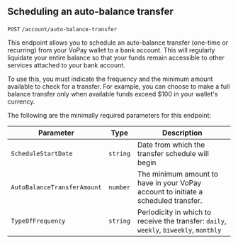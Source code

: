 ## Scheduling an auto-balance transfer

<!-- • /account/auto-balance-transfer -->
`POST` `/account/auto-balance-transfer`
<!-- • allows users to transfer entire balance from VoPay wallet to a bank account (i.e., it's basically a scheduled /eft/withdraw) -->
This endpoint allows you to schedule an auto-balance transfer (one-time or recurring) from your VoPay wallet to a bank account. This will regularly liquidate your entire balance so that your funds remain accessible to other services  attached to your bank account.
<!-- • users provide frequency and minimum amount to trigger a transfer (ex: only trigger a balance transfer if balance ❭ -->
<!-- $100) -->
To use this, you must indicate the frequency and the minimum amount available to check for a transfer. For example, you can choose to make a full balance transfer only when available funds exceed $100 in your wallet's currency.

The following are the minimally required parameters for this endpoint:

| Parameter                 | Type      | Description |
|---------------------------|-----------|-------------|
| `ScheduleStartDate`         | `string` | Date from which the transfer schedule will begin                                       |
| `AutoBalanceTransferAmount` | `number` | The minimum amount to have in your VoPay account to initiate a scheduled transfer.     |
| `TypeOfFrequency`           | `string` | Periodicity in which to receive the transfer: `daily`, `weekly`, `biweekly`, `monthly` |
